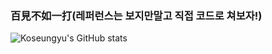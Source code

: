 
### 百見不如一打(레퍼런스는 보지만말고 직접 코드로 쳐보자!)


![Koseungyu's GitHub stats](https://github-readme-stats.vercel.app/api?username=Koseungyu&show_icons=true&theme=radical)


<!--
**Koseungyu/Koseungyu** is a ✨ _special_ ✨ repository because its `README.md` (this file) appears on your GitHub profile.

Here are some ideas to get you started:

- 🔭 I’m currently working on ...
- 🌱 I’m currently learning ...
- 👯 I’m looking to collaborate on ...
- 🤔 I’m looking for help with ...
- 💬 Ask me about ...
- 📫 How to reach me: ...
- 😄 Pronouns: ...
- ⚡ Fun fact: ...
-->
